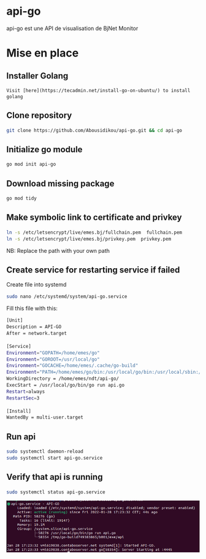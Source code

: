# api-go
  api-go est une API de visualisation de BjNet Monitor
 
# Mise en place
  
  ## Installer Golang
    Visit [here](https://tecadmin.net/install-go-on-ubuntu/) to install golang
  
  ## Clone repository
  ```bash
  git clone https://github.com/Abousidikou/api-go.git && cd api-go
  ```
  
  ## Initialize go module
  ```bash
  go mod init api-go
  ```
  
  ## Download missing package
  ```bash
  go mod tidy
  ```
  
   ## Make symbolic link to certificate and privkey
   ```bash
   ln -s /etc/letsencrypt/live/emes.bj/fullchain.pem  fullchain.pem
   ln -s /etc/letsencrypt/live/emes.bj/privkey.pem  privkey.pem
   ```
   NB: Replace  the path with your own path
   
  ## Create service for restarting service if failed
  Create file into systemd
  ```bash
  sudo nano /etc/systemd/system/api-go.service
  ```
  Fill this file with this:
  ```bash
  [Unit]
  Description = API-GO 
  After = network.target

  [Service]
  Environment="GOPATH=/home/emes/go"
  Environment="GOROOT=/usr/local/go"
  Environment="GOCACHE=/home/emes/.cache/go-build"
  Environment="PATH=/home/emes/go/bin:/usr/local/go/bin:/usr/local/sbin:/usr/local/bin:/usr/sbin:/usr/bin:/sbin:/bin:/usr/games:/usr/local/games:/snap/bin"
  WorkingDirectory = /home/emes/ndt/api-go/
  ExecStart = /usr/local/go/bin/go run api.go
  Restart=always
  RestartSec=3

  [Install]
  WantedBy = multi-user.target
  ```
  
  ## Run api
  ```bash
  sudo systemctl daemon-reload
  sudo systemctl start api-go.service
  ```

  ## Verify that api is running
  ```bash
  sudo systemctl status api-go.service
  ```
  ![This is the result](api_result.png)
